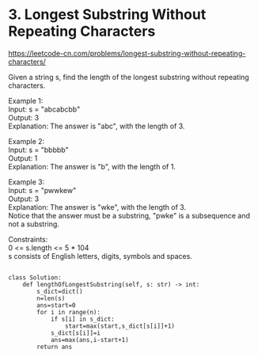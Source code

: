 # 3. Longest Substring Without Repeating Characters  
https://leetcode-cn.com/problems/longest-substring-without-repeating-characters/

Given a string s, find the length of the longest substring without repeating characters.  

Example 1:  
Input: s = "abcabcbb"  
Output: 3  
Explanation: The answer is "abc", with the length of 3.  

Example 2:  
Input: s = "bbbbb"  
Output: 1  
Explanation: The answer is "b", with the length of 1.  

Example 3:  
Input: s = "pwwkew"  
Output: 3  
Explanation: The answer is "wke", with the length of 3.  
Notice that the answer must be a substring, "pwke" is a subsequence and not a substring.  
  
Constraints:  
0 <= s.length <= 5 * 104  
s consists of English letters, digits, symbols and spaces.  

``` python3

class Solution:
    def lengthOfLongestSubstring(self, s: str) -> int:
        s_dict=dict()
        n=len(s)
        ans=start=0
        for i in range(n):
            if s[i] in s_dict:
                start=max(start,s_dict[s[i]]+1)
            s_dict[s[i]]=i
            ans=max(ans,i-start+1)    
        return ans
                
```
